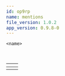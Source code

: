 ```yaml
---
id: op9rp
name: mentions
file_version: 1.0.2
app_version: 0.9.8-0
---
```


```
<name>
```

<br/>

|<name>   |<hello>   |
|---------|----------|
|<script >|<b>aaa</b>|

<br/>

This file was generated by Swimm. [Click here to view it in the app](http://localhost:5000/repos/Z2l0aHViJTNBJTNBdDElM0ElM0FlcmFuLXN3aW1t/docs/op9rp).